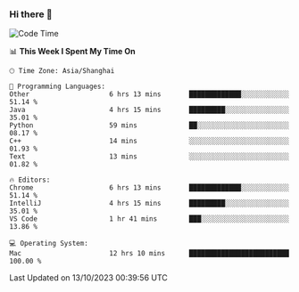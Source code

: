 ### Hi there 👋


<!--START_SECTION:waka-->
![Code Time](http://img.shields.io/badge/Code%20Time-1%2C198%20hrs%208%20mins-blue)

📊 **This Week I Spent My Time On** 

```text
🕑︎ Time Zone: Asia/Shanghai

💬 Programming Languages: 
Other                    6 hrs 13 mins       █████████████░░░░░░░░░░░░   51.14 % 
Java                     4 hrs 15 mins       █████████░░░░░░░░░░░░░░░░   35.01 % 
Python                   59 mins             ██░░░░░░░░░░░░░░░░░░░░░░░   08.17 % 
C++                      14 mins             ░░░░░░░░░░░░░░░░░░░░░░░░░   01.93 % 
Text                     13 mins             ░░░░░░░░░░░░░░░░░░░░░░░░░   01.82 % 

🔥 Editors: 
Chrome                   6 hrs 13 mins       █████████████░░░░░░░░░░░░   51.14 % 
IntelliJ                 4 hrs 15 mins       █████████░░░░░░░░░░░░░░░░   35.01 % 
VS Code                  1 hr 41 mins        ███░░░░░░░░░░░░░░░░░░░░░░   13.86 % 

💻 Operating System: 
Mac                      12 hrs 10 mins      █████████████████████████   100.00 % 
```


 Last Updated on 13/10/2023 00:39:56 UTC
<!--END_SECTION:waka-->

<!--
**SillyPasty/SillyPasty** is a ✨ _special_ ✨ repository because its `README.md` (this file) appears on your GitHub profile.

Here are some ideas to get you started:

- 🔭 I’m currently working on ...
- 🌱 I’m currently learning ...
- 👯 I’m looking to collaborate on ...
- 🤔 I’m looking for help with ...
- 💬 Ask me about ...
- 📫 How to reach me: ...
- 😄 Pronouns: ...
- ⚡ Fun fact: ...
-->


